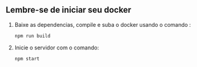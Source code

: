 ## Lembre-se de iniciar seu docker

1. Baixe as dependencias, compile e suba o docker usando o comando :
    ```bash
    npm run build
    ```

3. Inicie o servidor com o comando:
    ```bash
    npm start
    ```
